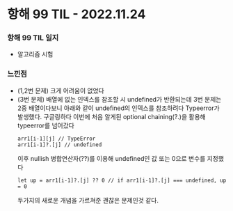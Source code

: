 # 항해 99 TIL - 2022.11.24
### 항해 99 TIL 일지

* 알고리즘 시험
### 느낀점
* (1,2번 문제) 크게 어려움이 없었다
* (3번 문제) 배열에 없는 인덱스를 참조할 시 undefined가 반환되는데 3번 문제는 2중 배열이다보니 아래와 같이 undefined의 인덱스를 참조하려다 Typeerror가 발생했다. 구글링하다 이번에 처음 알게된 optional chaining(?.)을 활용해 typeerror를 넘어갔다
  ```
  arr1[i-1][j] // TypeError
  arr1[i-1]?.[j] // undefined
  ```
  이후 nullish 병합연산자(??)를 이용해 undefined인 값 또는 0으로 변수를 지정했다
  ```
  let up = arr1[i-1]?.[j] ?? 0 // if arr1[i-1]?.[j] === undefined, up = 0
  ```
  두가지의 새로운 개념을 가르쳐준 괜찮은 문제인것 같다.